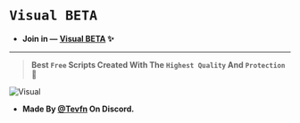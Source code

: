 # ``Visual BETA``
- **Join in —** **[Visual BETA](https://dsc.gg/visualontop) ✨**
---
> **Best ``Free`` Scripts Created With The ``Highest Quality`` And ``Protection`` 🪬**

![Visual](https://media.discordapp.net/attachments/1227897272969330730/1316175246964822170/ccca919e7533b381fa9f901f150f6f41.gif?ex=676351b8&is=67620038&hm=8c6a15bd4a5970475de3d7de2c6eb23d4905adb06f79303a5fe703de0d98c403&=&width=675&height=437)

- **Made By [@Tevfn](https://discord.com/users/1213487849547104269) On Discord.**
